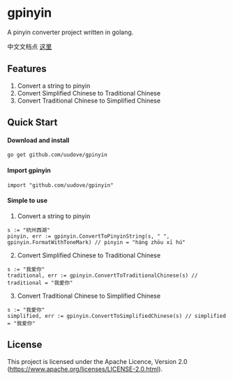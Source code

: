 # gpinyin

A pinyin converter project written in golang.

中文文档点 [这里](README_zh.md)

## Features

1. Convert a string to pinyin
2. Convert Simplified Chinese to Traditional Chinese
3. Convert Traditional Chinese to Simplified Chinese

## Quick Start

#### Download and install

```
go get github.com/uudove/gpinyin
```

#### Import gpinyin

```
import "github.com/uudove/gpinyin"
```

#### Simple to use

1. Convert a string to pinyin
   
```
s := "杭州西湖"
pinyin, err := gpinyin.ConvertToPinyinString(s, " ", gpinyin.FormatWithToneMark) // pinyin = "háng zhōu xī hú"
```

2. Convert Simplified Chinese to Traditional Chinese

```
s := "我爱你"
traditional, err := gpinyin.ConvertToTraditionalChinese(s) // traditional = "我愛你"
```

3. Convert Traditional Chinese to Simplified Chinese

```
s := "我愛你"
simplified, err := gpinyin.ConvertToSimplifiedChinese(s) // simplified = "我爱你"
```


## License

This project is licensed under the Apache Licence, Version 2.0 (https://www.apache.org/licenses/LICENSE-2.0.html).
